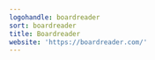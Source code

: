 ```yaml
---
logohandle: boardreader
sort: boardreader
title: Boardreader
website: 'https://boardreader.com/'
---
```

